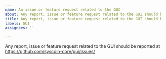 ```yaml
---
name: An issue or feature request related to the GUI
about: Any report, issue or feature request related to the GUI should be reported at https://github.com/syscoin-core/gui/issues/
title: Any report, issue or feature request related to the GUI should be reported at https://github.com/syscoin-core/gui/issues/
labels: GUI
assignees: ''

---
```


Any report, issue or feature request related to the GUI should be reported at
https://github.com/syscoin-core/gui/issues/
